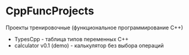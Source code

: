 # CppFuncProjects
Проекты тренировочные (функциональное программирование С++)
- TypesCpp - таблица типов переменных C++
- calculator v0.1 (demo) - калькулятор без выбора операций
